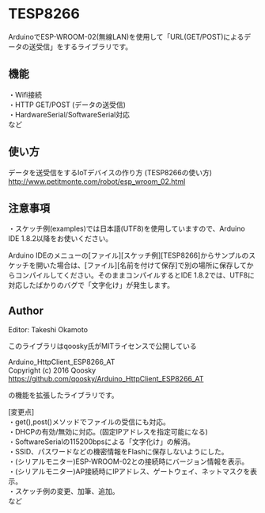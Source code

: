 # TESP8266
ArduinoでESP-WROOM-02(無線LAN)を使用して「URL(GET/POST)によるデータの送受信」をするライブラリです。

## 機能
・Wifi接続  
・HTTP GET/POST (データの送受信)   
・HardwareSerial/SoftwareSerial対応    
など  
  
## 使い方  

データを送受信をするIoTデバイスの作り方 (TESP8266の使い方)  
http://www.petitmonte.com/robot/esp_wroom_02.html  
    
## 注意事項  
・スケッチ例(examples)では日本語(UTF8)を使用していますので、Arduino IDE 1.8.2以降をお使いください。  

Arduino IDEのメニューの[ファイル][スケッチ例][TESP8266]からサンプルのスケッチを開いた場合は、[ファイル][名前を付けて保存]で別の場所に保存してからコンパイルしてください。そのままコンパイルするとIDE 1.8.2では、UTF8に対応したばかりのバグで「文字化け」が発生します。  

## Author
Editor: Takeshi Okamoto

このライブラリはqoosky氏がMITライセンスで公開している

Arduino_HttpClient_ESP8266_AT   
Copyright (c) 2016 Qoosky  
https://github.com/qoosky/Arduino_HttpClient_ESP8266_AT  
  
の機能を拡張したライブラリです。  

[変更点]  
・get(),post()メソッドでファイルの受信にも対応。  
・DHCPの有効/無効に対応。(固定IPアドレスを指定可能になる)  
・SoftwareSerialの115200bpsによる「文字化け」の解消。   
・SSID、パスワードなどの機密情報をFlashに保存しないようにした。   
・(シリアルモニター)ESP-WROOM-02との接続時にバージョン情報を表示。   
・(シリアルモニター)AP接続時にIPアドレス、ゲートウェイ、ネットマスクを表示。  
・スケッチ例の変更、加筆、追加。  
など  
